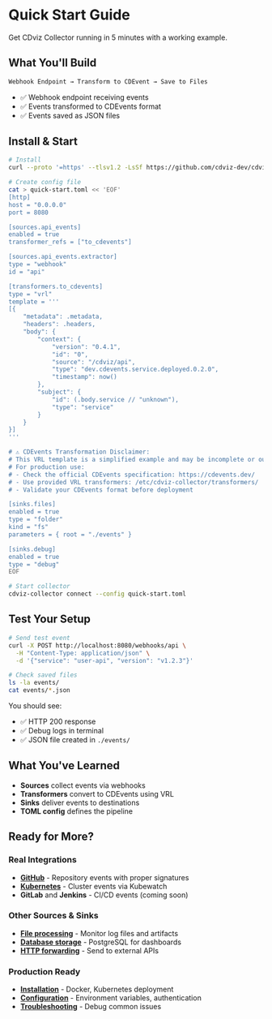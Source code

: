# Quick Start Guide

Get CDviz Collector running in 5 minutes with a working example.

## What You'll Build

```txt
Webhook Endpoint → Transform to CDEvent → Save to Files
```

- ✅ Webhook endpoint receiving events
- ✅ Events transformed to CDEvents format
- ✅ Events saved as JSON files

## Install & Start

```bash
# Install
curl --proto '=https' --tlsv1.2 -LsSf https://github.com/cdviz-dev/cdviz-collector/releases/download/v0.6.4/cdviz-collector-installer.sh | sh

# Create config file
cat > quick-start.toml << 'EOF'
[http]
host = "0.0.0.0"
port = 8080

[sources.api_events]
enabled = true
transformer_refs = ["to_cdevents"]

[sources.api_events.extractor]
type = "webhook"
id = "api"

[transformers.to_cdevents]
type = "vrl"
template = '''
[{
    "metadata": .metadata,
    "headers": .headers,
    "body": {
        "context": {
            "version": "0.4.1",
            "id": "0",
            "source": "/cdviz/api",
            "type": "dev.cdevents.service.deployed.0.2.0",
            "timestamp": now()
        },
        "subject": {
            "id": (.body.service // "unknown"),
            "type": "service"
        }
    }
}]
'''

# ⚠️ CDEvents Transformation Disclaimer:
# This VRL template is a simplified example and may be incomplete or outdated.
# For production use:
# - Check the official CDEvents specification: https://cdevents.dev/
# - Use provided VRL transformers: /etc/cdviz-collector/transformers/
# - Validate your CDEvents format before deployment

[sinks.files]
enabled = true
type = "folder"
kind = "fs"
parameters = { root = "./events" }

[sinks.debug]
enabled = true
type = "debug"
EOF

# Start collector
cdviz-collector connect --config quick-start.toml
```

## Test Your Setup

```bash
# Send test event
curl -X POST http://localhost:8080/webhooks/api \
  -H "Content-Type: application/json" \
  -d '{"service": "user-api", "version": "v1.2.3"}'

# Check saved files
ls -la events/
cat events/*.json
```

You should see:

- ✅ HTTP 200 response
- ✅ Debug logs in terminal
- ✅ JSON file created in `./events/`

## What You've Learned

- **Sources** collect events via webhooks
- **Transformers** convert to CDEvents using VRL
- **Sinks** deliver events to destinations
- **TOML config** defines the pipeline

## Ready for More?

### Real Integrations

- **[GitHub](./integrations/github.md)** - Repository events with proper signatures
- **[Kubernetes](./integrations/kubewatch.md)** - Cluster events via Kubewatch
- **GitLab** and **Jenkins** - CI/CD events (coming soon)

### Other Sources & Sinks

- **[File processing](./sources/opendal.md)** - Monitor log files and artifacts
- **[Database storage](./sinks/db.md)** - PostgreSQL for dashboards
- **[HTTP forwarding](./sinks/http.md)** - Send to external APIs

### Production Ready

- **[Installation](./install.md)** - Docker, Kubernetes deployment
- **[Configuration](./configuration.md)** - Environment variables, authentication
- **[Troubleshooting](./troubleshooting.md)** - Debug common issues
